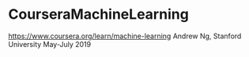 # CourseraMachineLearning

https://www.coursera.org/learn/machine-learning
Andrew Ng, Stanford University
May-July 2019
